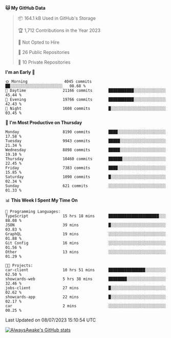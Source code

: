 <!--START_SECTION:waka-->
**🐱 My GitHub Data** 

> 📦 164.1 kB Used in GitHub's Storage 
 > 
> 🏆 1,712 Contributions in the Year 2023
 > 
> 🚫 Not Opted to Hire
 > 
> 📜 26 Public Repositories 
 > 
> 🔑 10 Private Repositories 
 > 
**I'm an Early 🐤** 

```text
🌞 Morning                4045 commits        ██░░░░░░░░░░░░░░░░░░░░░░░   08.68 % 
🌆 Daytime                21166 commits       ███████████░░░░░░░░░░░░░░   45.44 % 
🌃 Evening                19766 commits       ███████████░░░░░░░░░░░░░░   42.43 % 
🌙 Night                  1608 commits        █░░░░░░░░░░░░░░░░░░░░░░░░   03.45 % 
```
📅 **I'm Most Productive on Thursday** 

```text
Monday                   8190 commits        ████░░░░░░░░░░░░░░░░░░░░░   17.58 % 
Tuesday                  9943 commits        █████░░░░░░░░░░░░░░░░░░░░   21.34 % 
Wednesday                8898 commits        █████░░░░░░░░░░░░░░░░░░░░   19.10 % 
Thursday                 10460 commits       ██████░░░░░░░░░░░░░░░░░░░   22.45 % 
Friday                   7383 commits        ████░░░░░░░░░░░░░░░░░░░░░   15.85 % 
Saturday                 1090 commits        █░░░░░░░░░░░░░░░░░░░░░░░░   02.34 % 
Sunday                   621 commits         ░░░░░░░░░░░░░░░░░░░░░░░░░   01.33 % 
```


📊 **This Week I Spent My Time On** 

```text
💬 Programming Languages: 
TypeScript               15 hrs 18 mins      ██████████████████████░░░   88.08 % 
JSON                     39 mins             █░░░░░░░░░░░░░░░░░░░░░░░░   03.83 % 
GraphQL                  19 mins             ░░░░░░░░░░░░░░░░░░░░░░░░░   01.88 % 
Git Config               16 mins             ░░░░░░░░░░░░░░░░░░░░░░░░░   01.56 % 
Other                    13 mins             ░░░░░░░░░░░░░░░░░░░░░░░░░   01.29 % 

🐱‍💻 Projects: 
car-client               10 hrs 51 mins      ████████████████░░░░░░░░░   62.50 % 
showcards-web            5 hrs 38 mins       ████████░░░░░░░░░░░░░░░░░   32.46 % 
jobs-client              27 mins             █░░░░░░░░░░░░░░░░░░░░░░░░   02.62 % 
showcards-app            22 mins             █░░░░░░░░░░░░░░░░░░░░░░░░   02.17 % 
car                      2 mins              ░░░░░░░░░░░░░░░░░░░░░░░░░   00.25 % 
```


 Last Updated on 08/07/2023 15:10:54 UTC
<!--END_SECTION:waka-->

[![AlwaysAwake's GitHub stats](https://github-readme-stats.vercel.app/api?username=AlwaysAwake&show_icons=true&theme=github_dark&count_private=true)](https://github.com/AlwaysAwake/AlwaysAwake)
